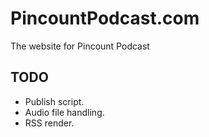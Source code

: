 # PincountPodcast.com
The website for Pincount Podcast

## TODO
* Publish script.
* Audio file handling.
* RSS render.
